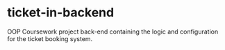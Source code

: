 # ticket-in-backend
OOP Coursework project back-end containing the logic and configuration for the ticket booking system.
